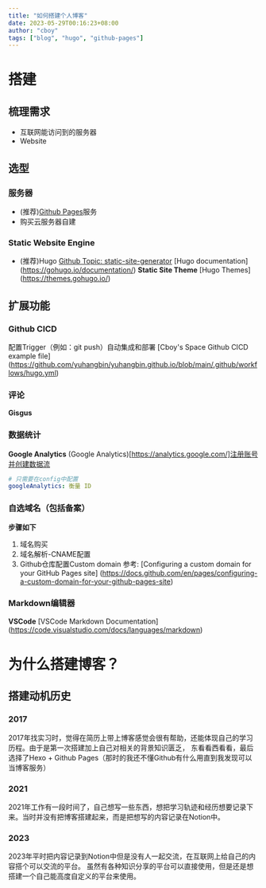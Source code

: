 ```yaml
---
title: "如何搭建个人博客"
date: 2023-05-29T00:16:23+08:00
author: "cboy"
tags: ["blog", "hugo", "github-pages"]
---
```


# 搭建
## 梳理需求
- 互联网能访问到的服务器
- Website

## 选型
### 服务器
- (推荐)[Github Pages](https://docs.github.com/en/pages/getting-started-with-github-pages)服务
- 购买云服务器自建
### Static Website Engine
- (推荐)Hugo
[Github Topic: static-site-generator](https://github.com/topics/static-site-generator)
[Hugo documentation] (https://gohugo.io/documentation/)
**Static Site Theme**
[Hugo Themes] (https://themes.gohugo.io/)

## 扩展功能
### Github CICD
配置Trigger（例如：git push）自动集成和部署
[Cboy's Space Github CICD example file] (https://github.com/yuhangbin/yuhangbin.github.io/blob/main/.github/workflows/hugo.yml)
### 评论
**Gisgus**


### 数据统计
**Google Analytics**
(Google Analytics)[https://analytics.google.com/]注册账号并创建数据流
```yml
# 只需要在config中配置
googleAnalytics: 衡量 ID
```

### 自选域名（包括备案）
**步骤如下**
1. 域名购买
2. 域名解析-CNAME配置
3. Github仓库配置Custom domain 
参考: [Configuring a custom domain for your GitHub Pages site] (https://docs.github.com/en/pages/configuring-a-custom-domain-for-your-github-pages-site)
### Markdown编辑器
**VSCode**
[VSCode Markdown Documentation] (https://code.visualstudio.com/docs/languages/markdown)

# 为什么搭建博客？
## 搭建动机历史
### 2017
2017年找实习时，觉得在简历上带上博客感觉会很有帮助，还能体现自己的学习历程。由于是第一次搭建加上自己对相关的背景知识匮乏，
东看看西看看，最后选择了Hexo + Github Pages（那时的我还不懂Github有什么用直到我发现可以当博客服务）
### 2021
2021年工作有一段时间了，自己想写一些东西，想把学习轨迹和经历想要记录下来。当时并没有把博客搭建起来，而是把想写的内容记录在Notion中。
### 2023
2023年平时把内容记录到Notion中但是没有人一起交流，在互联网上给自己的内容搭个可以交流的平台。
虽然有各种知识分享的平台可以直接使用，但是还是想搭建一个自己能高度自定义的平台来使用。
